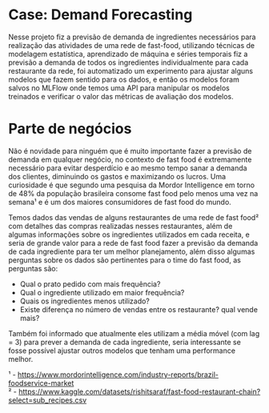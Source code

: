 # Case: Demand Forecasting 
 Nesse projeto fiz a previsão de demanda de ingredientes necessários para realização das atividades de uma rede de fast-food, utilizando técnicas de modelagem estatística, aprendizado de máquina e séries temporais fiz a previsão a demanda de todos os ingredientes individualmente para cada restaurante da rede, foi automatizado um experimento para ajustar alguns modelos que fazem sentido para os dados, e então os modelos foram salvos no MLFlow onde temos uma API para manipular os modelos treinados e verificar o valor das métricas de avaliação dos modelos.

# Parte de negócios

 Não é novidade para ninguém que é muito importante fazer a previsão de demanda em qualquer negócio, no contexto de fast food é extremamente necessário para evitar desperdício e ao mesmo tempo sanar a demanda dos clientes, diminuindo os gastos e maximizando os lucros. Uma curiosidade é que segundo uma pesquisa da Mordor Intelligence em torno de 48% da população brasileira consome fast food pelo menos uma vez na semana¹ e é um dos maiores consumidores de fast food do mundo.

 Temos dados das vendas de alguns restaurantes de uma rede de fast food² com detalhes das compras realizadas nesses restaurantes, além de algumas informações sobre os ingredientes utilizados em cada receita, e seria de grande valor para a rede de fast food fazer a previsão da demanda de cada ingrediente para ter um melhor planejamento, além disso algumas perguntas sobre os dados são pertinentes para o time do fast food, as perguntas são:

 - Qual o prato pedido com mais frequência?
 - Qual o ingrediente utilizado em maior frequência?
 - Quais os ingredientes menos utilizado?
 - Existe diferença no número de vendas entre os restaurante? qual vende mais?

 Também foi informado que atualmente eles utilizam a média móvel (com lag = 3) para prever a demanda de cada ingrediente, seria interessante se fosse possível ajustar outros modelos que tenham uma performance melhor.

¹ - https://www.mordorintelligence.com/industry-reports/brazil-foodservice-market \
² - https://www.kaggle.com/datasets/rishitsaraf/fast-food-restaurant-chain?select=sub_recipes.csv
